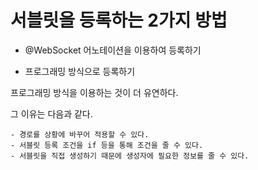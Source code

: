 # 서블릿을 등록하는 2가지 방법

- @WebSocket 어노테이션을 이용하여 등록하기

- 프로그래밍 방식으로 등록하기

프로그래밍 방식을 이용하는 것이 더 유연하다.

그 이유는 다음과 같다.

    - 경로를 상황에 바꾸어 적용할 수 있다.
    - 서블릿 등록 조건을 if 등을 통해 조건을 줄 수 있다.
    - 서블릿을 직접 생성하기 때문에 생성자에 필요한 정보를 줄 수 있다.

    
    
